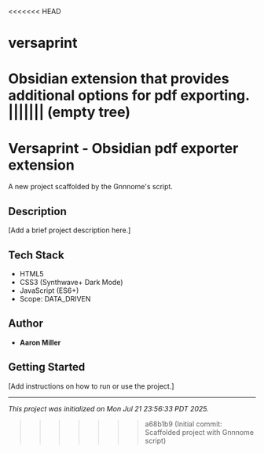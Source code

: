 <<<<<<< HEAD
# versaprint
Obsidian extension that provides additional options for pdf exporting.
||||||| (empty tree)
=======
# Versaprint - Obsidian pdf exporter extension

A new project scaffolded by the Gnnnome's script.

## Description

[Add a brief project description here.]

## Tech Stack

-   HTML5
-   CSS3 (Synthwave+ Dark Mode)
-   JavaScript (ES6+)
-   Scope: DATA_DRIVEN

## Author

-   **Aaron Miller**

## Getting Started

[Add instructions on how to run or use the project.]

---
*This project was initialized on Mon Jul 21 23:56:33 PDT 2025.*
>>>>>>> a68b1b9 (Initial commit: Scaffolded project with Gnnnome script)
